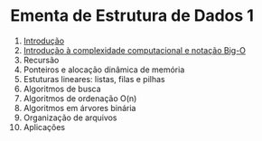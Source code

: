 # Ementa de Estrutura de Dados 1

1. [Introdução](intro.md)
2. [Introdução à complexidade computacional e notação Big-O](bigO.md)
3. Recursão
4. Ponteiros e alocação dinâmica de memória
5. Estuturas lineares: listas, filas e pilhas
6. Algoritmos de busca
7. Algoritmos de ordenação O(n)
8. Algoritmos em árvores binária
9. Organização de arquivos
10. Aplicações

